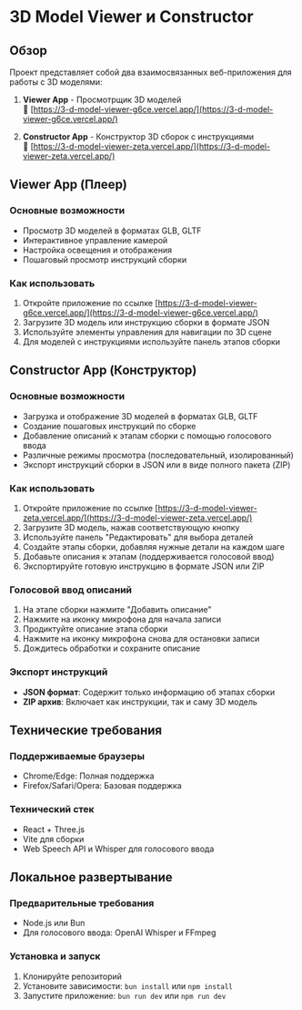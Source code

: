 # 3D Model Viewer и Constructor

## Обзор

Проект представляет собой два взаимосвязанных веб-приложения для работы с 3D моделями:

1. **Viewer App** - Просмотрщик 3D моделей  
   🔗 [https://3-d-model-viewer-g6ce.vercel.app/](https://3-d-model-viewer-g6ce.vercel.app/)

2. **Constructor App** - Конструктор 3D сборок с инструкциями  
   🔗 [https://3-d-model-viewer-zeta.vercel.app/](https://3-d-model-viewer-zeta.vercel.app/)

## Viewer App (Плеер)

### Основные возможности
- Просмотр 3D моделей в форматах GLB, GLTF
- Интерактивное управление камерой
- Настройка освещения и отображения
- Пошаговый просмотр инструкций сборки

### Как использовать
1. Откройте приложение по ссылке [https://3-d-model-viewer-g6ce.vercel.app/](https://3-d-model-viewer-g6ce.vercel.app/)
2. Загрузите 3D модель или инструкцию сборки в формате JSON
3. Используйте элементы управления для навигации по 3D сцене
4. Для моделей с инструкциями используйте панель этапов сборки

## Constructor App (Конструктор)

### Основные возможности
- Загрузка и отображение 3D моделей в форматах GLB, GLTF
- Создание пошаговых инструкций по сборке
- Добавление описаний к этапам сборки с помощью голосового ввода
- Различные режимы просмотра (последовательный, изолированный)
- Экспорт инструкций сборки в JSON или в виде полного пакета (ZIP)

### Как использовать
1. Откройте приложение по ссылке [https://3-d-model-viewer-zeta.vercel.app/](https://3-d-model-viewer-zeta.vercel.app/)
2. Загрузите 3D модель, нажав соответствующую кнопку
3. Используйте панель "Редактировать" для выбора деталей
4. Создайте этапы сборки, добавляя нужные детали на каждом шаге
5. Добавьте описания к этапам (поддерживается голосовой ввод)
6. Экспортируйте готовую инструкцию в формате JSON или ZIP

### Голосовой ввод описаний
1. На этапе сборки нажмите "Добавить описание"
2. Нажмите на иконку микрофона для начала записи
3. Продиктуйте описание этапа сборки
4. Нажмите на иконку микрофона снова для остановки записи
5. Дождитесь обработки и сохраните описание

### Экспорт инструкций
- **JSON формат**: Содержит только информацию об этапах сборки
- **ZIP архив**: Включает как инструкции, так и саму 3D модель

## Технические требования

### Поддерживаемые браузеры
- Chrome/Edge: Полная поддержка
- Firefox/Safari/Opera: Базовая поддержка

### Технический стек
- React + Three.js
- Vite для сборки
- Web Speech API и Whisper для голосового ввода

## Локальное развертывание

### Предварительные требования
- Node.js или Bun
- Для голосового ввода: OpenAI Whisper и FFmpeg

### Установка и запуск
1. Клонируйте репозиторий
2. Установите зависимости: `bun install` или `npm install`
3. Запустите приложение: `bun run dev` или `npm run dev`
